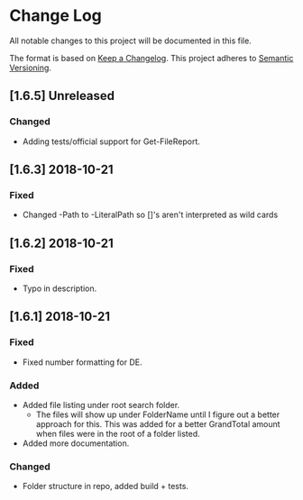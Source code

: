 # Change Log

All notable changes to this project will be documented in this file.

The format is based on [Keep a Changelog](http://keepachangelog.com/).
This project adheres to [Semantic Versioning](http://semver.org/).

## [1.6.5] Unreleased

### Changed

- Adding tests/official support for Get-FileReport.


## [1.6.3] 2018-10-21
### Fixed

- Changed -Path to -LiteralPath so []'s aren't interpreted as wild cards
  
## [1.6.2] 2018-10-21
### Fixed

- Typo in description.

## [1.6.1] 2018-10-21
### Fixed

- Fixed number formatting for DE.

### Added
- Added file listing under root search folder.
    - The files will show up under FolderName until I figure out a better approach for this. This was added for a better GrandTotal amount when files were in the root of a folder listed.
- Added more documentation.
  
### Changed
- Folder structure in repo, added build + tests.